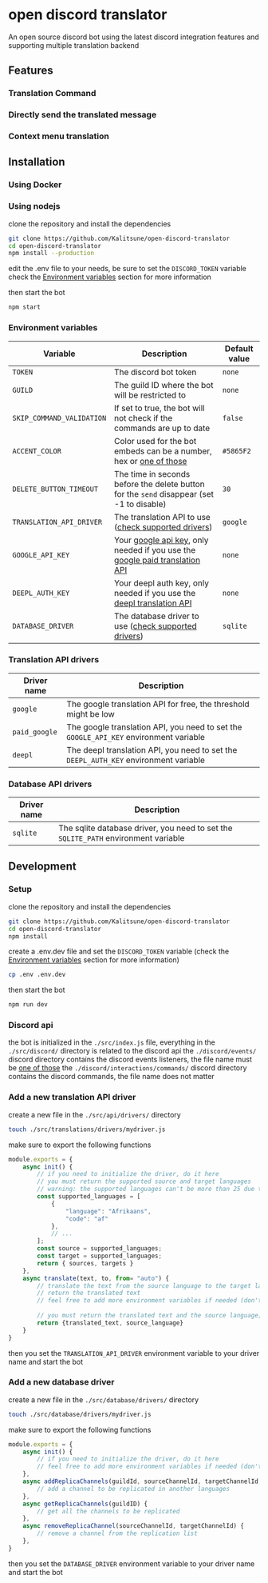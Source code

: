 # open discord translator
 An open source discord bot using the latest discord integration features and supporting multiple translation backend

## Features
### Translation Command

### Directly send the translated message

### Context menu translation

## Installation
### Using Docker

### Using nodejs
clone the repository and install the dependencies
```bash
git clone https://github.com/Kalitsune/open-discord-translator
cd open-discord-translator
npm install --production
```

edit the .env file to your needs, be sure to set the `DISCORD_TOKEN` variable
check the [Environment variables](#environment-variables) section for more information

then start the bot
```bash
npm start
```

### Environment variables
| Variable                  | Description                                                                                                                                                                            | Default value |
|---------------------------|----------------------------------------------------------------------------------------------------------------------------------------------------------------------------------------|---------------|
| `TOKEN`                   | The discord bot token                                                                                                                                                                  | `none`        |
| `GUILD`                   | The guild ID where the bot will be restricted to                                                                                                                                       | `none`        |
| `SKIP_COMMAND_VALIDATION` | If set to true, the bot will not check if the commands are up to date                                                                                                                  | `false`       |
| `ACCENT_COLOR`            | Color used for the bot embeds can be a number, hex or [one of those](https://old.discordjs.dev/#/docs/discord.js/14.11.0/typedef/ColorResolvable)                                      | `#5865F2`     |
| `DELETE_BUTTON_TIMEOUT`   | The time in seconds before the delete button for the `send` disappear (set -1 to disable)                                                                                              | `30`          |  
| `TRANSLATION_API_DRIVER`  | The translation API to use ([check supported drivers](#translation-api-drivers))                                                                                                       | `google`      |
| `GOOGLE_API_KEY`          | Your [google api key](https://ezgielouzeh.medium.com/google-translate-api-javascript-81f55039611d), only needed if you use the [google paid translation API](#translation-api-drivers) | `none`        |
| `DEEPL_AUTH_KEY`          | Your deepl auth key, only needed if you use the [deepl translation API](#translation-api-drivers)                                                                                      | `none`        |
| `DATABASE_DRIVER`         | The database driver to use ([check supported drivers](#database-api-drivers))                                                                                                          | `sqlite`      |
### Translation API drivers
| Driver name   | Description                                                                           |
|---------------|---------------------------------------------------------------------------------------|
| `google`      | The google translation API for free, the threshold might be low                       |
| `paid_google` | The google translation API, you need to set the `GOOGLE_API_KEY` environment variable |
| `deepl`       | The deepl translation API, you need to set the `DEEPL_AUTH_KEY` environment variable  |
### Database API drivers
| Driver name | Description                                                                        |
|-------------|------------------------------------------------------------------------------------|
| `sqlite`    | The sqlite database driver, you need to set the `SQLITE_PATH` environment variable |

## Development 
### Setup
clone the repository and install the dependencies
```bash
git clone https://github.com/Kalitsune/open-discord-translator
cd open-discord-translator
npm install
```

create a .env.dev file and set the `DISCORD_TOKEN` variable (check the [Environment variables](#environment-variables) section for more information)
```bash
cp .env .env.dev
```

then start the bot
```bash
npm run dev
```

### Discord api
the bot is initialized in the `./src/index.js` file,
everything in the `./src/discord/` directory is related to the discord api
the `./discord/events/` discord directory contains the discord events listeners, the file name must be [one of those](https://old.discordjs.dev/#/docs/discord.js/main/typedef/Events)
the `./discord/interactions/commands/` discord directory contains the discord commands, the file name does not matter

### Add a new translation API driver
create a new file in the `./src/api/drivers/` directory
```bash
touch ./src/translations/drivers/mydriver.js
```

make sure to export the following functions
```js
module.exports = {
    async init() {
        // if you need to initialize the driver, do it here
        // you must return the supported source and target languages 
        // warning: the supported languages can't be more than 25 due to discord limitations
        const supported_languages = [
            {
                "language": "Afrikaans",
                "code": "af"
            },
            // ...
        ];
        const source = supported_languages;
        const target = supported_languages;
        return { sources, targets }
    },
    async translate(text, to, from= "auto") {
        // translate the text from the source language to the target language
        // return the translated text
        // feel free to add more environment variables if needed (don't forget to update the readme)
        
        // you must return the translated text and the source language, if it is auto, then return the detected language
        return {translated_text, source_language}
    }
}
```

then you set the `TRANSLATION_API_DRIVER` environment variable to your driver name and start the bot

### Add a new database driver
create a new file in the `./src/database/drivers/` directory
```bash
touch ./src/database/drivers/mydriver.js
```

make sure to export the following functions
```js
module.exports = {
    async init() {
        // if you need to initialize the driver, do it here
        // feel free to add more environment variables if needed (don't forget to update the readme)
    },
    async addReplicaChannels(guildId, sourceChannelId, targetChannelId, targetLanguageCode) {
        // add a channel to be replicated in another languages
    },
    async getReplicaChannels(guildID) {
        // get all the channels to be replicated
    },
    async removeReplicaChannel(sourceChannelId, targetChannelId) {
        // remove a channel from the replication list
    },
}
```

then you set the `DATABASE_DRIVER` environment variable to your driver name and start the bot